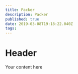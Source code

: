 ```yaml
---
title: Packer
description: Packer
published: true
date: 2019-03-08T19:18:22.040Z
tags: 
---
```


# Header

Your content here
